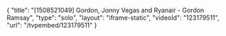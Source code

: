 {
    "title": "[1508521049] Gordon, Jonny Vegas and Ryanair - Gordon Ramsay",
    "type": "solo",
    "layout": "iframe-static",
    "videoId": "123179511",
    "url": "\/tvpembed\/123179511"
}